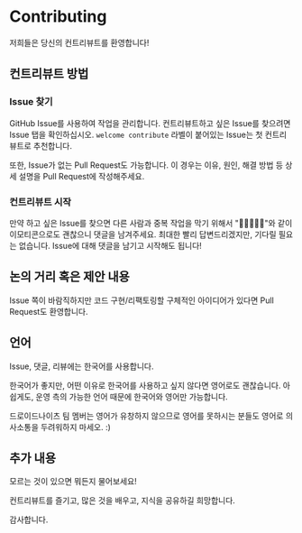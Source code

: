 # Contributing

저희들은 당신의 컨트리뷰트를 환영합니다!

## 컨트리뷰트 방법

### Issue 찾기

GitHub Issue를 사용하여 작업을 관리합니다. 컨트리뷰트하고 싶은 Issue를 찾으려면 Issue 탭을 확인하십시오. `welcome contribute` 라벨이 붙어있는 Issue는 첫 컨트리뷰트로 추천합니다.

또한, Issue가 없는 Pull Request도 가능합니다. 이 경우는 이유, 원인, 해결 방법 등 상세 설명을 Pull Request에 작성해주세요.

### 컨트리뷰트 시작

만약 하고 싶은 Issue를 찾으면 다른 사람과 중복 작업을 막기 위해서 "🙋‍♀️🙋🙋‍♂️"와 같이 이모티콘으로도 괜찮으니 댓글을 남겨주세요. 최대한 빨리 답변드리겠지만, 기다릴 필요는 없습니다. Issue에 대해 댓글을 남기고 시작해도 됩니다!

## 논의 거리 혹은 제안 내용

Issue 쪽이 바람직하지만 코드 구현/리팩토링할 구체적인 아이디어가 있다면 Pull Request도 환영합니다.

## 언어

Issue, 댓글, 리뷰에는 한국어를 사용합니다.

한국어가 좋지만, 어떤 이유로 한국어를 사용하고 싶지 않다면 영어로도 괜찮습니다.
아쉽게도, 운영 측의 가능한 언어 때문에 한국어와 영어만 가능합니다. 

드로이드나이츠 팀 멤버는 영어가 유창하지 않으므로 영어를 못하시는 분들도 영어로 의사소통을 두려워하지 마세오. :)

## 추가 내용

모르는 것이 있으면 뭐든지 물어보세요!

컨트리뷰트를 즐기고, 많은 것을 배우고, 지식을 공유하길 희망합니다.

감사합니다.